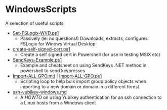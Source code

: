 # WindowsScripts
A selection of useful scripts


* [Set-FSLogix-WVD.ps1](https://github.com/gsmitheidw/WindowsScripts/blob/main/Set-FSLogix-WVD.ps1)
  - Passively (ie: no questions!) Downloads, extracts, configures FSLogix for Winows Virtual Desktop
* [create-self-signed-cert.ps1](https://github.com/gsmitheidw/WindowsScripts/blob/main/create-self-signed-cert.ps1)
  - Create a self signed cert in Powershell (for use in testing MSIX etc)
* [SendKeys-Example.ps1](https://github.com/gsmitheidw/WindowsScripts/blob/main/SendKeys-Example.ps1)
  - Example and cheatsheet on using SendKeys .NET method in powershell to send keypresses
* [Import-ALL-GPO.md](https://github.com/gsmitheidw/WindowsScripts/blob/main/Import-ALL-GPO.md) | [Import-ALL-GPO.ps1](https://github.com/gsmitheidw/WindowsScripts/blob/main/Import-ALL-GPO.ps1)
  - Scripting loop to help bulk import group policy objects when importing to a new domain or domain in a different forest. 
* [ssh-yubikey-windows.md](https://github.com/gsmitheidw/WindowsScripts/blob/main/ssh-yubikey-windows.md)
  - A *HOWTO* on using Yubikey authentication for an ssh connection to a Linux hosts from a Windows client
